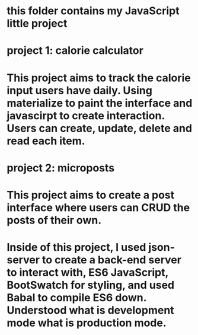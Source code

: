 # this folder contains my JavaScript little project 
# project 1: calorie calculator
#  This project aims to track the calorie input users have daily. Using materialize to paint the interface and javascirpt to create interaction. Users can create, update, delete and read each item. 
# project 2: microposts 
# This project aims to create a post interface where users can CRUD the posts of their own. 
# Inside of this project, I used json-server to create a back-end server to interact with, ES6 JavaScript, BootSwatch for styling, and used Babal to compile ES6 down. Understood what is development mode what is production mode.  